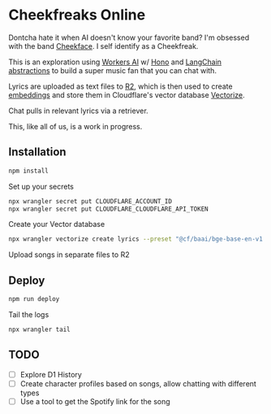 # Cheekfreaks Online

Dontcha hate it when AI doesn't know your favorite band? I'm obsessed with the band [Cheekface](https://linktr.ee/cheekface). I self identify as a Cheekfreak.

This is an exploration using [Workers AI](https://developers.cloudflare.com/workers-ai/) w/ [Hono](https://hono.dev/getting-started/cloudflare-workers) and [LangChain](https://js.langchain.com/docs/integrations/vectorstores/cloudflare_vectorize) [abstractions](https://js.langchain.com/docs/integrations/chat/cloudflare_workersai) to build a super music fan that you can chat with.

Lyrics are uploaded as text files to [R2](https://developers.cloudflare.com/r2/), which is then used to create [embeddings](https://js.langchain.com/docs/integrations/text_embedding/cloudflare_ai) and store them in Cloudflare's vector database [Vectorize](https://js.langchain.com/docs/integrations/text_embedding/cloudflare_ai).

Chat pulls in relevant lyrics via a retriever.

This, like all of us, is a work in progress.

## Installation

```bash
npm install
```

Set up your secrets

```bash
npx wrangler secret put CLOUDFLARE_ACCOUNT_ID
npx wrangler secret put CLOUDFLARE_CLOUDFLARE_API_TOKEN
```

Create your Vector database

```bash
npx wrangler vectorize create lyrics --preset "@cf/baai/bge-base-en-v1.5"
```

Upload songs in separate files to R2

## Deploy

```bash
npm run deploy
```

Tail the logs

```bash
npx wrangler tail
```

## TODO

- [ ] Explore D1 History
- [ ] Create character profiles based on songs, allow chatting with different types
- [ ] Use a tool to get the Spotify link for the song